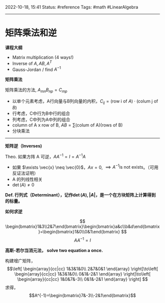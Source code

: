 2022-10-18, 15:41
Status: #reference 
Tags: #math #LinearAlgebra 

---

# 矩阵乘法和逆

**课程大纲**

- Matrix multiplication (4 ways!)
- Inverse of $A, AB, A^T$
- Gauss-Jordan / find $A^{-1}$

**矩阵乘法**

矩阵乘法的方法, $A_{mn}B_{np}=C_{mp}$

* 以单个元素考虑，A行向量与B列向量的内积，$C_{ij}=(\text{row i of } A)\cdot(\text{colum j of } B)$
* 行考虑，C中行为B中行的组合
* 列考虑，C中列为A中列的组合
* column of A x row of B, $AB=\sum\text{(colum of A)} \text{(rows of B)}$
* 分块乘法

---

**矩阵逆（Inverses)**

Theo. 如果方阵 A 可逆，$AA^{-1}=I=A^{-1}A$

* 如果  $\exists \vec{x} \neq \vec{0}$，$Ax=0$, $\implies A^{-1} \text{is not exists}$。（可用反证法证明）
* A 的列线性相关
* $\det{(A)} \neq 0$

**Def. 行列式（Determinant），记作$\det(A), |A|$，是一个在方块矩阵上计算得到的标量。**

**如何求逆**

$$
\begin{bmatrix}1&3\\2&7\end{bmatrix}\begin{bmatrix}a&c\\b&d\end{bmatrix}=\begin{bmatrix}1&0\\0&1\end{bmatrix}
$$
$$AA^{-1}=I$$

**高斯-若尔当消元法， solve two equation a once.**

构建增广矩阵，
$$\left[
\begin{array}{cc|cc}
1&3&1&0\\
2&7&0&1
\end{array}
\right]\to\left[
\begin{array}{cc|cc}
1&3&1&0\\
0&1&-2&1
\end{array}
\right]\to\left[
\begin{array}{cc|cc}
1&0&7&-3\\
0&1&-2&1
\end{array}
\right]
$$
求得，
$$A^{-1}=\begin{bmatrix}7&-3\\-2&1\end{bmatrix}$$
